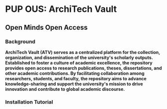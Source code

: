 # PUP OUS: ArchiTech Vault
## Open Minds Open Access

### Background
**ArchiTech Vault (ATV) serves as a centralized platform for the collection, organization, and dissemination of the university's scholarly outputs. Established to foster a culture of academic excellence, the repository provides open access to research publications, theses, dissertations, and other academic contributions. By facilitating collaboration among researchers, students, and faculty, the repository aims to advance knowledge-sharing and support the university's mission to drive innovation and contribute to global academic discourse.**


### Installation Tutorial
